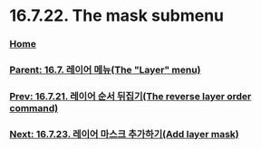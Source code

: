 # 16.7.22. The mask submenu

### [Home](./00-home.md)
### [Parent: 16.7. 레이어 메뉴(The "Layer" menu)](./16-07-00-the-layer-menu.md)
### [Prev: 16.7.21. 레이어 순서 뒤집기(The reverse layer order command)](./16-07-21-the-reverse-layer-order-command.md)
### [Next: 16.7.23. 레이어 마스크 추가하기(Add layer mask)](./16-07-23-add_layer_mask.md)
